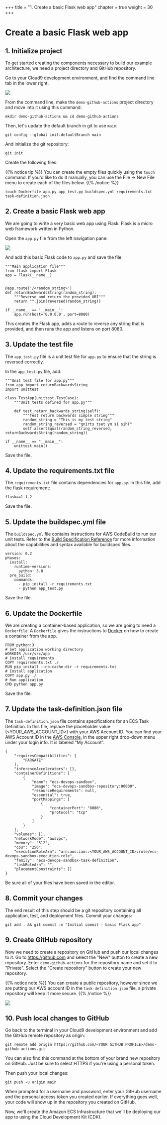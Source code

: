 +++
title = "1. Create a basic Flask web app"
chapter = true
weight = 30
+++

# Create a basic Flask web app

## 1. Initialize project

To get started creating the components necessary to build our example architecture, we need a project directory and GitHub repository.

Go to your Cloud9 development environment, and find the command line tab in the lower right.

![](/images/cloud9-command-line.png)

From the command line, make the `demo-github-actions` project directory and move into it using this command:

```
mkdir demo-github-actions && cd demo-github-actions
```

Then, let's update the default branch in git to use `main`:

```
git config --global init.defaultBranch main
```

And initialize the git repository:

``` 
git init
```

Create the following files:

{{% notice tip %}}
You can create the empty files quickly using the `touch` command. If you'd like to do it manually, you can use the File -> New File menu to create each of the files below.
{{% /notice %}}

```
touch Dockerfile app.py app_test.py buildspec.yml requirements.txt task-definition.json
```

## 2. Create a basic Flask web app

We are going to write a very basic web app using Flask. Flask is a micro web framework written in Python.

Open the `app.py` file from the left navigation pane:

![](/images/cloud9-open-file.png)

And add this basic Flask code to `app.py` and save the file.

```
"""Main application file"""
from flask import Flask
app = Flask(__name__)


@app.route('/<random_string>')
def returnBackwardsString(random_string):
    """Reverse and return the provided URI"""
    return "".join(reversed(random_string))

if __name__ == '__main__':
    app.run(host='0.0.0.0', port=8080)
```

This creates the Flask app, adds a route to reverse any string that is provided, and then runs the app and listens on port 8080.

## 3. Update the test file

The `app_test.py` file is a unit test file for `app.py` to ensure that the string is reversed correctly.

In the `app_test.py` file, add:

```
"""Unit test file for app.py"""
from app import returnBackwardsString
import unittest

class TestApp(unittest.TestCase):
    """Unit tests defined for app.py"""

    def test_return_backwards_string(self):
        """Test return backwards simple string"""
        random_string = "This is my test string"
        random_string_reversed = "gnirts tset ym si sihT"
        self.assertEqual(random_string_reversed, returnBackwardsString(random_string))

if __name__ == "__main__":
    unittest.main()
```

Save the file. 

## 4. Update the requirements.txt file

The `requirements.txt` file contains dependencies for `app.py`. In this file, add the flask requirement:

```
flask==1.1.2
```

Save the file. 

## 5. Update the buildspec.yml file

The `buildspec.yml` file contains instructions for AWS CodeBuild to run our unit tests. Refer to the [Build Specification Reference](https://docs.aws.amazon.com/codebuild/latest/userguide/build-spec-ref.html) for more information about the capabilities and syntax available for buildspec files.

```
version: 0.2
phases:
  install:
    runtime-versions:
      python: 3.8
  pre_build:
    commands:
      - pip install -r requirements.txt
      - python app_test.py
```

Save the file. 

## 6. Update the Dockerfile

We are creating a container-based application, so we are going to need a `Dockerfile`. A `Dockerfile` gives the instructions to [Docker](https://www.docker.com/) on how to create a container from the app.

```
FROM python:3
# Set application working directory
WORKDIR /usr/src/app
# Install requirements
COPY requirements.txt ./
RUN pip install --no-cache-dir -r requirements.txt
# Install application
COPY app.py ./
# Run application
CMD python app.py
```

Save the file. 

## 7. Update the task-definition.json file

The `task-definition.json` file contains specifications for an ECS Task Definition. In this file, replace the placeholder value (<YOUR_AWS_ACCOUNT_ID>) with your AWS Account ID. You can find your AWS Account ID in the [AWS Console](https://console.aws.amazon.com/), in the upper right drop-down menu under your login info. It is labeled "My Account".

```
{
    "requiresCompatibilities": [
        "FARGATE"
    ],
    "inferenceAccelerators": [],
    "containerDefinitions": [
        {
            "name": "ecs-devops-sandbox",
            "image": "ecs-devops-sandbox-repository:00000",
            "resourceRequirements": null,
            "essential": true,
            "portMappings": [
                {
                    "containerPort": "8080",
                    "protocol": "tcp"
                }             
            ]
        }
    ],
    "volumes": [],
    "networkMode": "awsvpc",
    "memory": "512",
    "cpu": "256",
    "executionRoleArn": "arn:aws:iam::<YOUR_AWS_ACCOUNT_ID>:role/ecs-devops-sandbox-execution-role",
    "family": "ecs-devops-sandbox-task-definition",
    "taskRoleArn": "",
    "placementConstraints": []
}
```

Be sure all of your files have been saved in the editor.

## 8. Commit your changes

The end result of this step should be a git repository containing all application, test, and deployment files. Commit your changes:

```
git add . && git commit -m "Initial commit - basic Flask app"
```

## 9. Create GitHub repository

Now we need to create a repository on GitHub and push our local changes to it. Go to https://github.com and select the "New" button to create a new repository. Enter `demo-github-actions` for the repository name and set it to "Private". Select the "Create repository" button to create your new repository.

{{% notice note %}}
You can create a public repository, however since we are putting our AWS account ID in the `task-definition.json` file, a private repository will keep it more secure.
{{% /notice %}}

![](/images/create-github-repo.png)

## 10. Push local changes to GitHub

Go back to the terminal in your Cloud9 development environment and add the GitHub remote repository as origin:

```
git remote add origin https://github.com/<YOUR GITHUB PROFILE>/demo-github-actions.git
```

You can also find this command at the bottom of your brand new repository on GitHub. Just be sure to select HTTPS if you're using a personal token.

Then push your local changes:

```
git push -u origin main
```

When prompted for a username and password, enter your GitHub username and the personal access token you created earlier. If everything goes well, your code will show up in the repository you created on GitHub.

Now, we'll create the Amazon ECS Infrastructure that we'll be deploying our app to using the Cloud Development Kit (CDK).

